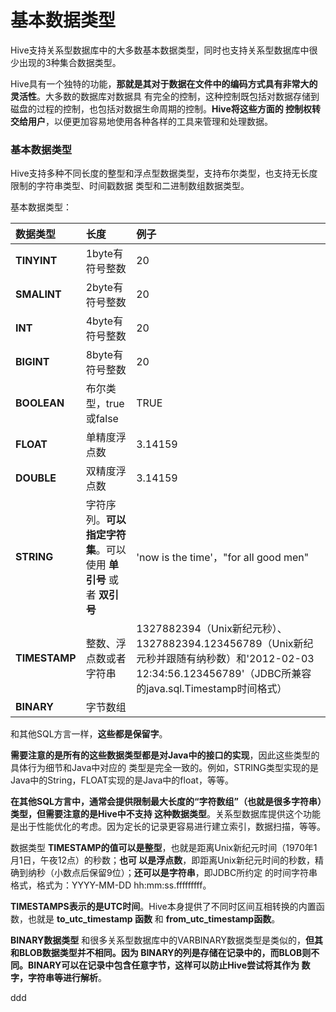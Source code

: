 基本数据类型
=================================================================================
Hive支持关系型数据库中的大多数基本数据类型，同时也支持关系型数据库中很少出现的3种集合数据类型。

Hive具有一个独特的功能，**那就是其对于数据在文件中的编码方式具有非常大的灵活性**。大多数的数据库对数据具
有完全的控制，这种控制既包括对数据存储到磁盘的过程的控制，也包括对数据生命周期的控制。**Hive将这些方面的
控制权转交给用户**，以便更加容易地使用各种各样的工具来管理和处理数据。

### 基本数据类型
Hive支持多种不同长度的整型和浮点型数据类型，支持布尔类型，也支持无长度限制的字符串类型、时间戳数据
类型和二进制数组数据类型。

基本数据类型：

| 数据类型 | 长度 | 例子 |
| :------------- | :------------- | :-------------- |
| **TINYINT** | 1byte有符号整数 | 20 |
| **SMALINT** | 2byte有符号整数 | 20 |
| **INT** | 4byte有符号整数 | 20 |
| **BIGINT** | 8byte有符号整数 | 20 |
| **BOOLEAN** | 布尔类型，true或false | TRUE |
| **FLOAT** | 单精度浮点数 | 3.14159 |
| **DOUBLE** | 双精度浮点数 | 3.14159 |
| **STRING** | 字符序列。**可以指定字符集**。可以使用 **单引号** 或者 **双引号** | 'now is the time'，"for all good men" |
| **TIMESTAMP** | 整数、浮点数或者字符串 | 1327882394（Unix新纪元秒）、1327882394.123456789（Unix新纪元秒并跟随有纳秒数）和'2012-02-03 12:34:56.123456789'（JDBC所兼容的java.sql.Timestamp时间格式）|
| **BINARY** | 字节数组 | |

和其他SQL方言一样，**这些都是保留字**。

**需要注意的是所有的这些数据类型都是对Java中的接口的实现**，因此这些类型的具体行为细节和Java中对应的
类型是完全一致的。例如，STRING类型实现的是Java中的String，FLOAT实现的是Java中的float，等等。

**在其他SQL方言中，通常会提供限制最大长度的“字符数组”（也就是很多字符串）类型，但需要注意的是Hive中不支持
这种数据类型**。关系型数据库提供这个功能是出于性能优化的考虑。因为定长的记录更容易进行建立索引，数据扫描，等等。

数据类型 **TIMESTAMP的值可以是整型**，也就是距离Unix新纪元时间（1970年1月1日，午夜12点）的秒数；**也可
以是浮点数**，即距离Unix新纪元时间的秒数，精确到纳秒（小数点后保留9位）；**还可以是字符串**，即JDBC所约定
的时间字符串格式，格式为：YYYY-MM-DD hh:mm:ss.fffffffff。

**TIMESTAMPS表示的是UTC时间**。Hive本身提供了不同时区间互相转换的内置函数，也就是 **to_utc_timestamp
函数** 和 **from_utc_timestamp函数**。

**BINARY数据类型** 和很多关系型数据库中的VARBINARY数据类型是类似的，**但其和BLOB数据类型并不相同。因为
BINARY的列是存储在记录中的，而BLOB则不同。BINARY可以在记录中包含任意字节，这样可以防止Hive尝试将其作为
数字，字符串等进行解析**。


















































ddd
